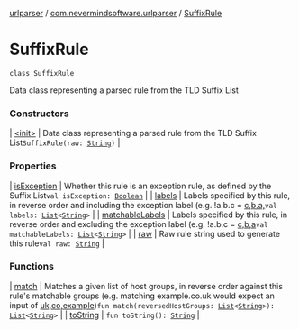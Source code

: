 [urlparser](../../index.md) / [com.nevermindsoftware.urlparser](../index.md) / [SuffixRule](./index.md)

# SuffixRule

`class SuffixRule`

Data class representing a parsed rule from the TLD Suffix List

### Constructors

| [&lt;init&gt;](-init-.md) | Data class representing a parsed rule from the TLD Suffix List`SuffixRule(raw: `[`String`](https://kotlinlang.org/api/latest/jvm/stdlib/kotlin/-string/index.html)`)` |

### Properties

| [isException](is-exception.md) | Whether this rule is an exception rule, as defined by the Suffix List`val isException: `[`Boolean`](https://kotlinlang.org/api/latest/jvm/stdlib/kotlin/-boolean/index.html) |
| [labels](labels.md) | Labels specified by this rule, in reverse order and including the exception label (e.g. !a.b.c = [c,b,a,](#)`val labels: `[`List`](https://kotlinlang.org/api/latest/jvm/stdlib/kotlin.collections/-list/index.html)`<`[`String`](https://kotlinlang.org/api/latest/jvm/stdlib/kotlin/-string/index.html)`>` |
| [matchableLabels](matchable-labels.md) | Labels specified by this rule, in reverse order and excluding the exception label (e.g. !a.b.c = [c,b,a](#)`val matchableLabels: `[`List`](https://kotlinlang.org/api/latest/jvm/stdlib/kotlin.collections/-list/index.html)`<`[`String`](https://kotlinlang.org/api/latest/jvm/stdlib/kotlin/-string/index.html)`>` |
| [raw](raw.md) | Raw rule string used to generate this rule`val raw: `[`String`](https://kotlinlang.org/api/latest/jvm/stdlib/kotlin/-string/index.html) |

### Functions

| [match](match.md) | Matches a given list of host groups, in reverse order against this rule's matchable groups (e.g. matching example.co.uk would expect an input of [uk,co,example](#))`fun match(reversedHostGroups: `[`List`](https://kotlinlang.org/api/latest/jvm/stdlib/kotlin.collections/-list/index.html)`<`[`String`](https://kotlinlang.org/api/latest/jvm/stdlib/kotlin/-string/index.html)`>): `[`List`](https://kotlinlang.org/api/latest/jvm/stdlib/kotlin.collections/-list/index.html)`<`[`String`](https://kotlinlang.org/api/latest/jvm/stdlib/kotlin/-string/index.html)`>` |
| [toString](to-string.md) | `fun toString(): `[`String`](https://kotlinlang.org/api/latest/jvm/stdlib/kotlin/-string/index.html) |

